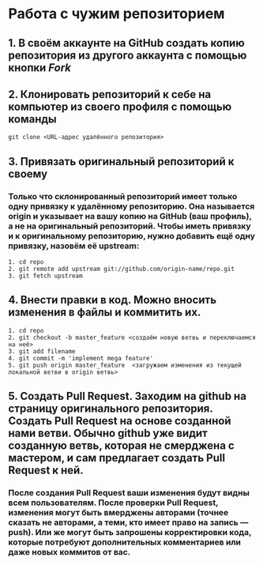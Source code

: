 # **Работа с чужим репозиторием**
## 1. В своём аккаунте на GitHub создать копию репозитория из другого аккаунта с помощью кнопки *Fork*

## 2. Клонировать репозиторий к себе на компьютер из своего профиля с помощью команды 
```
git clone <URL-адрес удалённого репозитория>
```
## 3. Привязать оригинальный репозиторий к своему

### Только что склонированный репозиторий имеет только одну привязку к удалённому репозиторию. Она называется origin и указывает на вашу копию на GitHub (ваш профиль), а не на оригинальный репозиторий. Чтобы иметь привязку и к оригинальному репозиторию, нужно добавить ещё одну привязку, назовём её upstream:
```
1. cd repo
2. git remote add upstream git://github.com/origin-name/repo.git
3. git fetch upstream
```
## 4. Внести правки в код. Можно вносить изменения в файлы и коммитить их.
```
1. cd repo
2. git checkout -b master_feature <создаём новую ветвь и переключаемся на неё>
3. git add filename
4. git commit -m 'implement mega feature'
5. git push origin master_feature  <загружаем изменения из текущей локальной ветви в origin ветвь>
```

## 5. Создать Pull Request. Заходим на github на страницу оригинального репозитория. Создать Pull Request на основе созданной нами ветви. Обычно github уже видит созданную ветвь, которая не смерджена с мастером, и сам предлагает создать Pull Request к ней.

### После создания Pull Request ваши изменения будут видны всем пользователям. После проверки Pull Request, изменения могут быть вмерджены авторами (точнее сказать не авторами, а теми, кто имеет право на запись — push). Или же могут быть запрошены корректировки кода, которые потребуют дополнительных комментариев или даже новых коммитов от вас.

